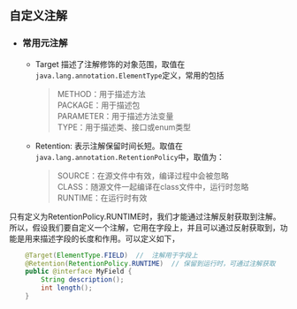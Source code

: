 ## 自定义注解
+ ### 常用元注解
  + Target
    描述了注解修饰的对象范围，取值在`java.lang.annotation.ElementType`定义，常用的包括
    > METHOD：用于描述方法  
    > PACKAGE：用于描述包  
    > PARAMETER：用于描述方法变量  
    > TYPE：用于描述类、接口或enum类型  
  + Retention: 表示注解保留时间长短。取值在`java.lang.annotation.RetentionPolicy`中，取值为：
    > SOURCE：在源文件中有效，编译过程中会被忽略  
    > CLASS：随源文件一起编译在class文件中，运行时忽略  
    > RUNTIME：在运行时有效

只有定义为RetentionPolicy.RUNTIME时，我们才能通过注解反射获取到注解。
所以，假设我们要自定义一个注解，它用在字段上，并且可以通过反射获取到，功能是用来描述字段的长度和作用。可以定义如下，
```java
    @Target(ElementType.FIELD)  //  注解用于字段上
    @Retention(RetentionPolicy.RUNTIME)  // 保留到运行时，可通过注解获取
    public @interface MyField {
        String description();
        int length();
    }
```